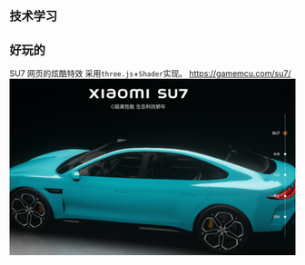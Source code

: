 
## 技术学习



## 好玩的

SU7 网页的炫酷特效
采用`three.js`+`Shader`实现。
https://gamemcu.com/su7/
 ![20240515164354.png](imgs/20240515164354.png)